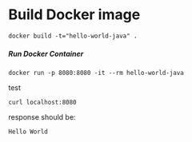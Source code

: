 # Build Docker image
```
docker build -t="hello-world-java" .
```

##### Run Docker Container
```
docker run -p 8080:8080 -it --rm hello-world-java
```
test 
```
curl localhost:8080
```

response should be:
```
Hello World
```

